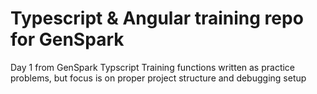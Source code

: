 # Typescript & Angular training repo for GenSpark

Day 1 from GenSpark Typscript Training
functions written as practice problems, but focus is on proper project structure and debugging setup

